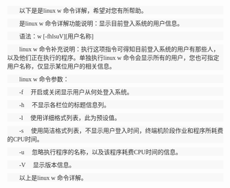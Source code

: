 <p style="margin-top:10px;margin-bottom:10px;padding:0px;color:#333333;background-color:#F8F8F8;text-indent:28px;font-family:宋体;font-size:14px;white-space:normal;">
	以下是是linux w 命令详解，希望对您有所帮助。
</p>
<p style="margin-top:10px;margin-bottom:10px;padding:0px;color:#333333;background-color:#F8F8F8;text-indent:28px;font-family:宋体;font-size:14px;white-space:normal;">
	是linux w 命令详解功能说明：显示目前登入系统的用户信息。
</p>
<p style="margin-top:10px;margin-bottom:10px;padding:0px;color:#333333;background-color:#F8F8F8;text-indent:28px;font-family:宋体;font-size:14px;white-space:normal;">
	语法：w [-fhlsuV][用户名称]
</p>
<p style="margin-top:10px;margin-bottom:10px;padding:0px;color:#333333;background-color:#F8F8F8;text-indent:28px;font-family:宋体;font-size:14px;white-space:normal;">
	linux w 命令补充说明：执行这项指令可得知目前登入系统的用户有那些人，以及他们正在执行的程序。单独执行linux w 命令会显示所有的用户，您也可指定用户名称，仅显示某位用户的相关信息。
</p>
<p style="margin-top:10px;margin-bottom:10px;padding:0px;color:#333333;background-color:#F8F8F8;text-indent:28px;font-family:宋体;font-size:14px;white-space:normal;">
	linux w 命令参数：
</p>
<p style="margin-top:10px;margin-bottom:10px;padding:0px;color:#333333;background-color:#F8F8F8;text-indent:28px;font-family:宋体;font-size:14px;white-space:normal;">
	-f 　开启或关闭显示用户从何处登入系统。
</p>
<p style="margin-top:10px;margin-bottom:10px;padding:0px;color:#333333;background-color:#F8F8F8;text-indent:28px;font-family:宋体;font-size:14px;white-space:normal;">
	-h 　不显示各栏位的标题信息列。
</p>
<p style="margin-top:10px;margin-bottom:10px;padding:0px;color:#333333;background-color:#F8F8F8;text-indent:28px;font-family:宋体;font-size:14px;white-space:normal;">
	-l 　使用详细格式列表，此为预设值。
</p>
<p style="margin-top:10px;margin-bottom:10px;padding:0px;color:#333333;background-color:#F8F8F8;text-indent:28px;font-family:宋体;font-size:14px;white-space:normal;">
	-s 　使用简洁格式列表，不显示用户登入时间，终端机阶段作业和程序所耗费的CPU时间。
</p>
<p style="margin-top:10px;margin-bottom:10px;padding:0px;color:#333333;background-color:#F8F8F8;text-indent:28px;font-family:宋体;font-size:14px;white-space:normal;">
	-u 　忽略执行程序的名称，以及该程序耗费CPU时间的信息。
</p>
<p style="margin-top:10px;margin-bottom:10px;padding:0px;color:#333333;background-color:#F8F8F8;text-indent:28px;font-family:宋体;font-size:14px;white-space:normal;">
	-V 　显示版本信息。
</p>
<p style="margin-top:10px;margin-bottom:10px;padding:0px;color:#333333;background-color:#F8F8F8;text-indent:28px;font-family:宋体;font-size:14px;white-space:normal;">
	以上是linux w 命令详解。
</p>